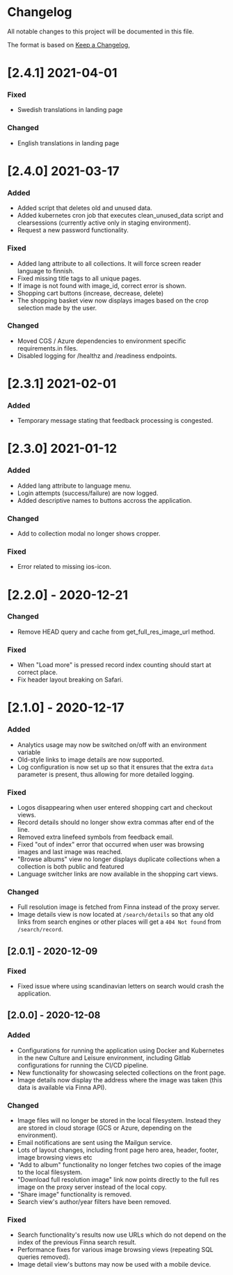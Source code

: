 # Changelog
All notable changes to this project will be documented in this file.

The format is based on [Keep a Changelog](https://keepachangelog.com/en/1.0.0/),

# [2.4.1] 2021-04-01

### Fixed
- Swedish translations in landing page

### Changed
- English translations in landing page

# [2.4.0] 2021-03-17
### Added
- Added script that deletes old and unused data.
- Added kubernetes cron job that executes clean_unused_data script and clearsessions (currently active only in 
  staging environment).
- Request a new password functionality.

### Fixed
- Added lang attribute to all collections. It will force screen reader language to finnish.
- Fixed missing title tags to all unique pages.
- If image is not found with image_id, correct error is shown.
- Shopping cart buttons (increase, decrease, delete)
- The shopping basket view now displays images based on the crop selection made by the user.

### Changed
- Moved CGS / Azure dependencies to environment specific requirements.in files.
- Disabled logging for /healthz and /readiness endpoints.

# [2.3.1] 2021-02-01
### Added
- Temporary message stating that feedback processing is congested.

# [2.3.0] 2021-01-12
### Added
- Added lang attribute to language menu.
- Login attempts (success/failure) are now logged.
- Added descriptive names to buttons accross the application.

### Changed
- Add to collection modal no longer shows cropper.

### Fixed
- Error related to missing ios-icon.

# [2.2.0] - 2020-12-21
### Changed
- Remove HEAD query and cache from get_full_res_image_url method.

### Fixed
- When "Load more" is pressed record index counting should start at correct place.
- Fix header layout breaking on Safari.

# [2.1.0] - 2020-12-17
### Added
- Analytics usage may now be switched on/off with an environment variable
- Old-style links to image details are now supported.
- Log configuration is now set up so that it ensures that the extra `data` parameter is present,
thus allowing for more detailed logging.

### Fixed
- Logos disappearing when user entered shopping cart and checkout views.
- Record details should no longer show extra commas after end of the line.
- Removed extra linefeed symbols from feedback email.
- Fixed "out of index" error that occurred when user was browsing images and last image was reached.
- "Browse albums" view no longer displays duplicate collections when a collection is both
public and featured
- Language switcher links are now available in the shopping cart views.

### Changed
- Full resolution image is fetched from Finna instead of the proxy server.
- Image details view is now located at `/search/details` so that any old links from search engines or 
other places will get a `404 Not found` from `/search/record`.

## [2.0.1] - 2020-12-09
### Fixed
- Fixed issue where using scandinavian letters on search would crash the application.

## [2.0.0] - 2020-12-08
### Added
- Configurations for running the application using Docker and Kubernetes in the new Culture and Leisure 
environment, including Gitlab configurations for running the CI/CD pipeline.
- New functionality for showcasing selected collections on the front page. 
- Image details now display the address where the image was taken (this data is available via Finna API).

### Changed
- Image files will no longer be stored in the local filesystem. Instead they are stored in cloud storage (GCS or 
Azure, depending on the environment).
- Email notifications are sent using the Mailgun service.
- Lots of layout changes, including front page hero area, header, footer, image browsing views etc
- "Add to album" functionality no longer fetches two copies of the image to the local filesystem.
- "Download full resolution image" link now points directly to the full res image on the proxy server instead of the 
local copy.
- "Share image" functionality is removed.
- Search view's author/year filters have been removed.

### Fixed
- Search functionality's results now use URLs which do not depend on the index of the previous Finna search result.
- Performance fixes for various image browsing views (repeating SQL queries removed).
- Image detail view's buttons may now be used with a mobile device.
